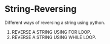 # String-Reversing
Different ways of reversing a string using python.

1) REVERSE A STRING USING FOR LOOP.
2) REVERSE A STRING USING WHILE LOOP.

